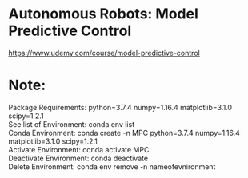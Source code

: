 # Autonomous Robots: Model Predictive Control


https://www.udemy.com/course/model-predictive-control




# Note:
Package Requirements: python=3.7.4 numpy=1.16.4 matplotlib=3.1.0 scipy=1.2.1\
See list of Environment: conda env list\
Conda Environment: conda create -n MPC python=3.7.4 numpy=1.16.4 matplotlib=3.1.0 scipy=1.2.1\
Activate Environment: conda activate MPC\
Deactivate Environment: conda deactivate\
Delete Environment: conda env remove -n nameofevnironment

